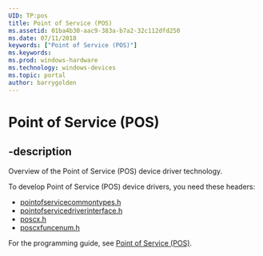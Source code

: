 ```yaml
---
UID: TP:pos
title: Point of Service (POS)
ms.assetid: 01ba4b30-aac9-383a-b7a2-32c112dfd250
ms.date: 07/11/2018
keywords: ["Point of Service (POS)"]
ms.keywords: 
ms.prod: windows-hardware
ms.technology: windows-devices
ms.topic: portal
author: barrygolden
---
```


# Point of Service (POS)

## -description

Overview of the Point of Service (POS) device driver technology.

To develop Point of Service (POS) device drivers, you need these headers:

* [pointofservicecommontypes.h](../pointofservicecommontypes/index.md)
* [pointofservicedriverinterface.h](../pointofservicedriverinterface/index.md)
* [poscx.h](../poscx/index.md)
* [poscxfuncenum.h](../poscxfuncenum/index.md)

For the programming guide, see [Point of Service (POS)](https://docs.microsoft.com/windows-hardware/drivers/pos).
